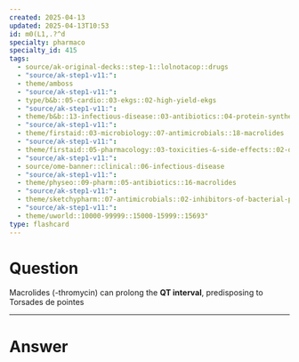 ```yaml
---
created: 2025-04-13
updated: 2025-04-13T10:53
id: m0(L1,.?^d
specialty: pharmaco
specialty_id: 415
tags:
  - source/ak-original-decks::step-1::lolnotacop::drugs
  - "source/ak-step1-v11:": 
  - theme/amboss
  - "source/ak-step1-v11:": 
  - type/b&b::05-cardio::03-ekgs::02-high-yield-ekgs
  - "source/ak-step1-v11:": 
  - theme/b&b::13-infectious-disease::03-antibiotics::04-protein-synthesis-inhibitors
  - "source/ak-step1-v11:": 
  - theme/firstaid::03-microbiology::07-antimicrobials::18-macrolides
  - "source/ak-step1-v11:": 
  - theme/firstaid::05-pharmacology::03-toxicities-&-side-effects::02-drug-reactions---cardiovascular
  - "source/ak-step1-v11:": 
  - source/ome-banner::clinical::06-infectious-disease
  - "source/ak-step1-v11:": 
  - theme/physeo::09-pharm::05-antibiotics::16-macrolides
  - "source/ak-step1-v11:": 
  - theme/sketchypharm::07-antimicrobials::02-inhibitors-of-bacterial-protein-synthesis::03-macrolides
  - "source/ak-step1-v11:": 
  - theme/uworld::10000-99999::15000-15999::15693"
type: flashcard
---
```


# Question
Macrolides (-thromycin) can prolong the **QT interval**, predisposing to Torsades de pointes

---

# Answer
